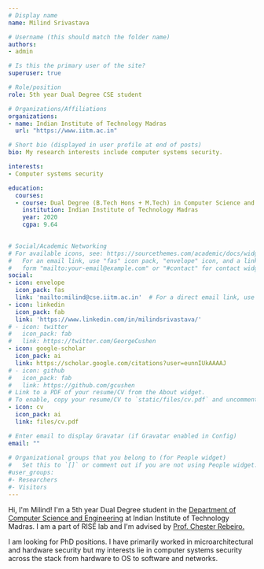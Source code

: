 ```yaml
---
# Display name
name: Milind Srivastava

# Username (this should match the folder name)
authors:
- admin

# Is this the primary user of the site?
superuser: true

# Role/position
role: 5th year Dual Degree CSE student

# Organizations/Affiliations
organizations:
- name: Indian Institute of Technology Madras
  url: "https://www.iitm.ac.in"

# Short bio (displayed in user profile at end of posts)
bio: My research interests include computer systems security.

interests:
- Computer systems security

education:
  courses:
  - course: Dual Degree (B.Tech Hons + M.Tech) in Computer Science and Engineering
    institution: Indian Institute of Technology Madras
    year: 2020
    cgpa: 9.64
    

# Social/Academic Networking
# For available icons, see: https://sourcethemes.com/academic/docs/widgets/#icons
#   For an email link, use "fas" icon pack, "envelope" icon, and a link in the
#   form "mailto:your-email@example.com" or "#contact" for contact widget.
social:
- icon: envelope
  icon_pack: fas
  link: 'mailto:milind@cse.iitm.ac.in'  # For a direct email link, use "mailto:test@example.org".
- icon: linkedin
  icon_pack: fab
  link: 'https://www.linkedin.com/in/milindsrivastava/'
# - icon: twitter
#   icon_pack: fab
#   link: https://twitter.com/GeorgeCushen
- icon: google-scholar
  icon_pack: ai
  link: https://scholar.google.com/citations?user=eunnIUkAAAAJ
# - icon: github
#   icon_pack: fab
#   link: https://github.com/gcushen
# Link to a PDF of your resume/CV from the About widget.
# To enable, copy your resume/CV to `static/files/cv.pdf` and uncomment the lines below.  
- icon: cv
  icon_pack: ai
  link: files/cv.pdf

# Enter email to display Gravatar (if Gravatar enabled in Config)
email: ""
  
# Organizational groups that you belong to (for People widget)
#   Set this to `[]` or comment out if you are not using People widget.  
#user_groups:
#- Researchers
#- Visitors
---
```


Hi, I'm Milind! I'm a 5th year Dual Degree student in the <a href="https://cse.iitm.ac.in">Department of Computer Science and Engineering</a> at Indian Institute of Technology Madras. I am a part of RISE lab and I'm advised by <a href="http://cse.iitm.ac.in/~chester">Prof. Chester Rebeiro.</a>

I am looking for PhD positions. I have primarily worked in microarchitectural and hardware security but my interests lie in computer systems security across the stack from hardware to OS to software and networks.
